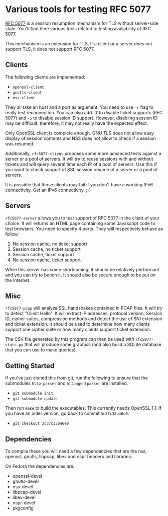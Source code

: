 Various tools for testing RFC 5077
==================================

[RFC 5077](http://tools.ietf.org/html/rfc5077) is a session resumption
mechanism for TLS without server-side state. You'll find here various
tools related to testing availability of RFC 5077.

This mechanism is an extension for TLS. If a client or a server does
not support TLS, it does not support RFC 5077.

Clients
-------

The following clients are implemented:

 - `openssl-client`
 - `gnutls-client`
 - `nss-client`

They all take an host and a port as argument. You need to use `-r`
flag to really test reconnection. You can also add `-T` to disable
ticket supports (RFC 5077) and `-S` to disable session ID
support. However, disabling session ID may be difficult, therefore, it
may not really have the expected effect.

Only OpenSSL client is complete enough. GNU TLS does not allow easy
display of session contents and NSS does not allow to check if a
session was resumed.

Additionally, `rfc5077-client` proposes some more advanced tests
against a server or a pool of servers. It will try to reuse sessions
with and without tickets and will query several time each IP of a pool
of servers. Use this if you want to check support of SSL session
resume of a server or a pool of servers.

It is possible that those clients may fail if you don't have a working
IPv6 connectivity. Get an IPv6 connectivity. ;-)

Servers
-------

`rfc5077-server` allows you to test support of RFC 5077 in the client
of your choice. It will returns an HTML page containing some
Javascript code to test browsers. You need to specify 4 ports. They
will respectively behave as follow:

 1. No session cache, no ticket support
 2. Session cache, no ticket support
 3. Session cache, ticket support
 4. No session cache, ticket support

While this server has some shortcoming, it should be relatively
performant and you can try to bench it. It should also be secure
enough to be put on the Internet.

Misc
----

`rfc5077-pcap` will analyze SSL handshakes contained in PCAP files. It
will try to detect "Client Hello". It will extract IP addesses,
protocol version, Session ID, cipher suites, compression methods and
detect the use of SNI extension and ticket extension. It should be
used to determine how many clients support one cipher suite or how
many clients support ticket extension.

The CSV file generated by this program can then be used with
`rfc5077-stats.py` that will produce some graphics (and also build a
SQLite database that you can use to make queries).

Getting Started
---------------

If you've just cloned this from git, run the following to ensure that
the submodules `http-parser` and `httpagentparser` are installed:

- `git submodule init`
- `git submodule update`

Then run `make` to build the executables. This currently needs OpenSSL
1.1. If you have an older version, go back to commit `3c37c33b46e0`:

- `git checkout 3c37c33b46e0`

Dependencies
------------

To compile these you will need a few dependancies that are the nss,
openssl, gnutls, libpcap, libev and nspr headers and libraries:

On Fedora the dependencies are:
 * openssl-devel
 * gnutls-devel
 * nss-devel
 * libpcap-devel
 * libev-devel
 * nspr-devel
 * pkgconfig

